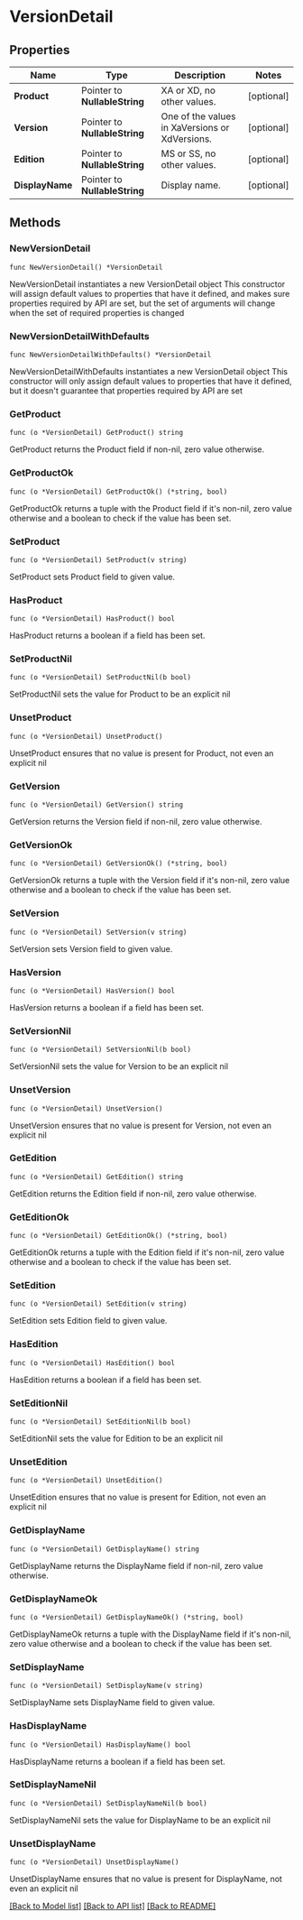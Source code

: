 # VersionDetail

## Properties

Name | Type | Description | Notes
------------ | ------------- | ------------- | -------------
**Product** | Pointer to **NullableString** | XA or XD, no other values. | [optional] 
**Version** | Pointer to **NullableString** | One of the values in XaVersions or XdVersions. | [optional] 
**Edition** | Pointer to **NullableString** | MS or SS, no other values. | [optional] 
**DisplayName** | Pointer to **NullableString** | Display name. | [optional] 

## Methods

### NewVersionDetail

`func NewVersionDetail() *VersionDetail`

NewVersionDetail instantiates a new VersionDetail object
This constructor will assign default values to properties that have it defined,
and makes sure properties required by API are set, but the set of arguments
will change when the set of required properties is changed

### NewVersionDetailWithDefaults

`func NewVersionDetailWithDefaults() *VersionDetail`

NewVersionDetailWithDefaults instantiates a new VersionDetail object
This constructor will only assign default values to properties that have it defined,
but it doesn't guarantee that properties required by API are set

### GetProduct

`func (o *VersionDetail) GetProduct() string`

GetProduct returns the Product field if non-nil, zero value otherwise.

### GetProductOk

`func (o *VersionDetail) GetProductOk() (*string, bool)`

GetProductOk returns a tuple with the Product field if it's non-nil, zero value otherwise
and a boolean to check if the value has been set.

### SetProduct

`func (o *VersionDetail) SetProduct(v string)`

SetProduct sets Product field to given value.

### HasProduct

`func (o *VersionDetail) HasProduct() bool`

HasProduct returns a boolean if a field has been set.

### SetProductNil

`func (o *VersionDetail) SetProductNil(b bool)`

 SetProductNil sets the value for Product to be an explicit nil

### UnsetProduct
`func (o *VersionDetail) UnsetProduct()`

UnsetProduct ensures that no value is present for Product, not even an explicit nil
### GetVersion

`func (o *VersionDetail) GetVersion() string`

GetVersion returns the Version field if non-nil, zero value otherwise.

### GetVersionOk

`func (o *VersionDetail) GetVersionOk() (*string, bool)`

GetVersionOk returns a tuple with the Version field if it's non-nil, zero value otherwise
and a boolean to check if the value has been set.

### SetVersion

`func (o *VersionDetail) SetVersion(v string)`

SetVersion sets Version field to given value.

### HasVersion

`func (o *VersionDetail) HasVersion() bool`

HasVersion returns a boolean if a field has been set.

### SetVersionNil

`func (o *VersionDetail) SetVersionNil(b bool)`

 SetVersionNil sets the value for Version to be an explicit nil

### UnsetVersion
`func (o *VersionDetail) UnsetVersion()`

UnsetVersion ensures that no value is present for Version, not even an explicit nil
### GetEdition

`func (o *VersionDetail) GetEdition() string`

GetEdition returns the Edition field if non-nil, zero value otherwise.

### GetEditionOk

`func (o *VersionDetail) GetEditionOk() (*string, bool)`

GetEditionOk returns a tuple with the Edition field if it's non-nil, zero value otherwise
and a boolean to check if the value has been set.

### SetEdition

`func (o *VersionDetail) SetEdition(v string)`

SetEdition sets Edition field to given value.

### HasEdition

`func (o *VersionDetail) HasEdition() bool`

HasEdition returns a boolean if a field has been set.

### SetEditionNil

`func (o *VersionDetail) SetEditionNil(b bool)`

 SetEditionNil sets the value for Edition to be an explicit nil

### UnsetEdition
`func (o *VersionDetail) UnsetEdition()`

UnsetEdition ensures that no value is present for Edition, not even an explicit nil
### GetDisplayName

`func (o *VersionDetail) GetDisplayName() string`

GetDisplayName returns the DisplayName field if non-nil, zero value otherwise.

### GetDisplayNameOk

`func (o *VersionDetail) GetDisplayNameOk() (*string, bool)`

GetDisplayNameOk returns a tuple with the DisplayName field if it's non-nil, zero value otherwise
and a boolean to check if the value has been set.

### SetDisplayName

`func (o *VersionDetail) SetDisplayName(v string)`

SetDisplayName sets DisplayName field to given value.

### HasDisplayName

`func (o *VersionDetail) HasDisplayName() bool`

HasDisplayName returns a boolean if a field has been set.

### SetDisplayNameNil

`func (o *VersionDetail) SetDisplayNameNil(b bool)`

 SetDisplayNameNil sets the value for DisplayName to be an explicit nil

### UnsetDisplayName
`func (o *VersionDetail) UnsetDisplayName()`

UnsetDisplayName ensures that no value is present for DisplayName, not even an explicit nil

[[Back to Model list]](../README.md#documentation-for-models) [[Back to API list]](../README.md#documentation-for-api-endpoints) [[Back to README]](../README.md)


